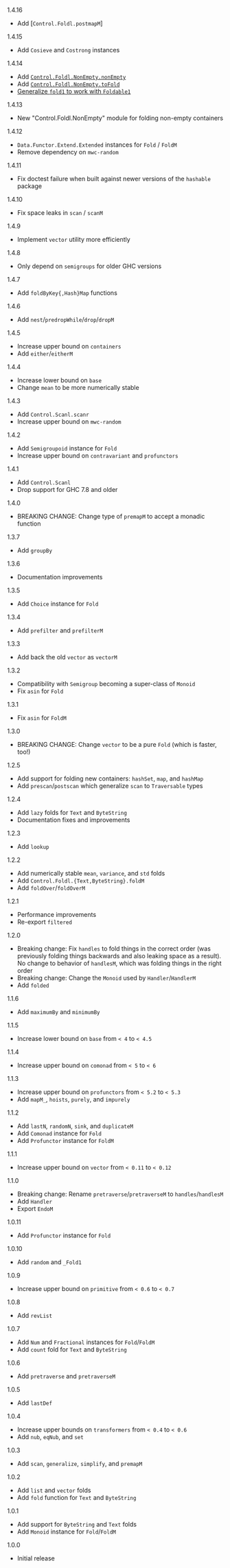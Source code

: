 1.4.16

- Add [`Control.Foldl.postmapM`]

1.4.15

- Add `Cosieve` and `Costrong` instances

1.4.14

- Add [`Control.Foldl.NonEmpty.nonEmpty`](https://github.com/Gabriella439/foldl/pull/186)
- Add [`Control.Foldl.NonEmpty.toFold`](https://github.com/Gabriella439/foldl/pull/191)
 - [Generalize `fold1` to work with `Foldable1`](https://github.com/Gabriella439/foldl/pull/185)

1.4.13

* New "Control.Foldl.NonEmpty" module for folding non-empty containers

1.4.12

* `Data.Functor.Extend.Extended` instances for `Fold` / `FoldM`
* Remove dependency on `mwc-random`

1.4.11

* Fix doctest failure when built against newer versions of the `hashable`
  package

1.4.10

* Fix space leaks in `scan` / `scanM`

1.4.9

* Implement `vector` utility more efficiently

1.4.8

* Only depend on `semigroups` for older GHC versions

1.4.7

* Add `foldByKey{,Hash}Map` functions

1.4.6

* Add `nest`/`predropWhile`/`drop`/`dropM`

1.4.5

* Increase upper bound on `containers`
* Add `either`/`eitherM`

1.4.4

* Increase lower bound on `base`
* Change `mean` to be more numerically stable

1.4.3

* Add `Control.Scanl.scanr`
* Increase upper bound on `mwc-random`

1.4.2

* Add `Semigroupoid` instance for `Fold`
* Increase upper bound on `contravariant` and `profunctors`

1.4.1

* Add `Control.Scanl`
* Drop support for GHC 7.8 and older

1.4.0

* BREAKING CHANGE: Change type of `premapM` to accept a monadic function

1.3.7

* Add `groupBy`

1.3.6

* Documentation improvements

1.3.5

* Add `Choice` instance for `Fold`

1.3.4

* Add `prefilter` and `prefilterM`

1.3.3

* Add back the old `vector` as `vectorM`

1.3.2

* Compatibility with `Semigroup` becoming a super-class of `Monoid`
* Fix `asin` for `Fold`

1.3.1

* Fix `asin` for `FoldM`

1.3.0

* BREAKING CHANGE: Change `vector` to be a pure `Fold` (which is faster, too!)

1.2.5

* Add support for folding new containers: `hashSet`, `map`, and `hashMap`
* Add `prescan`/`postscan` which generalize `scan` to `Traversable` types

1.2.4

* Add `lazy` folds for `Text` and `ByteString`
* Documentation fixes and improvements

1.2.3

* Add `lookup`

1.2.2

* Add numerically stable `mean`, `variance`, and `std` folds
* Add `Control.Foldl.{Text,ByteString}.foldM`
* Add `foldOver`/`foldOverM`

1.2.1

* Performance improvements
* Re-export `filtered`

1.2.0

* Breaking change: Fix `handles` to fold things in the correct order (was
  previously folding things backwards and also leaking space as a result).  No
  change to behavior of `handlesM`, which was folding things in the right order
* Breaking change: Change the `Monoid` used by `Handler`/`HandlerM`
* Add `folded`

1.1.6

* Add `maximumBy` and `minimumBy`

1.1.5

* Increase lower bound on `base` from `< 4` to `< 4.5`

1.1.4

* Increase upper bound on `comonad` from `< 5` to `< 6`

1.1.3

* Increase upper bound on `profunctors` from `< 5.2` to `< 5.3`
* Add `mapM_`, `hoists`, `purely`, and `impurely`

1.1.2

* Add `lastN`, `randomN`, `sink`, and `duplicateM`
* Add `Comonad` instance for `Fold`
* Add `Profunctor` instance for `FoldM`

1.1.1

* Increase upper bound on `vector` from `< 0.11` to `< 0.12`

1.1.0

* Breaking change: Rename `pretraverse`/`pretraverseM` to `handles`/`handlesM`
* Add `Handler`
* Export `EndoM`

1.0.11

* Add `Profunctor` instance for `Fold`

1.0.10

* Add `random` and `_Fold1`

1.0.9

* Increase upper bound on `primitive` from `< 0.6` to `< 0.7`

1.0.8

* Add `revList`

1.0.7

* Add `Num` and `Fractional` instances for `Fold`/`FoldM`
* Add `count` fold for `Text` and `ByteString`

1.0.6

* Add `pretraverse` and `pretraverseM`

1.0.5

* Add `lastDef`

1.0.4

* Increase upper bounds on `transformers` from `< 0.4` to `< 0.6`
* Add `nub`, `eqNub`, and `set`

1.0.3

* Add `scan`, `generalize`, `simplify`, and `premapM`

1.0.2

* Add `list` and `vector` folds
* Add `fold` function for `Text` and `ByteString`

1.0.1

* Add support for `ByteString` and `Text` folds
* Add `Monoid` instance for `Fold`/`FoldM`

1.0.0

* Initial release
